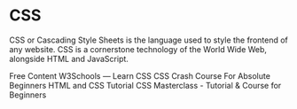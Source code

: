 # CSS

CSS or Cascading Style Sheets is the language used to style the frontend of any website. CSS is a cornerstone technology of the World Wide Web, alongside HTML and JavaScript.

<ResourceGroupTitle>Free Content</ResourceGroupTitle>
<BadgeLink colorScheme='yellow' badgeText='Read' href='https://www.w3schools.com/css/'>W3Schools — Learn CSS</BadgeLink>
<BadgeLink colorScheme='green' badgeText='Course' href='https://www.youtube.com/watch?v=yfoY53QXEnI'>CSS Crash Course For Absolute Beginners</BadgeLink>
<BadgeLink colorScheme='green' badgeText='Course' href='https://www.youtube.com/watch?v=D-h8L5hgW-w'>HTML and CSS Tutorial</BadgeLink>
<BadgeLink colorScheme='green' badgeText='Course' href='https://www.youtube.com/watch?v=FqmB-Zj2-PA'>CSS Masterclass - Tutorial & Course for Beginners</BadgeLink>

